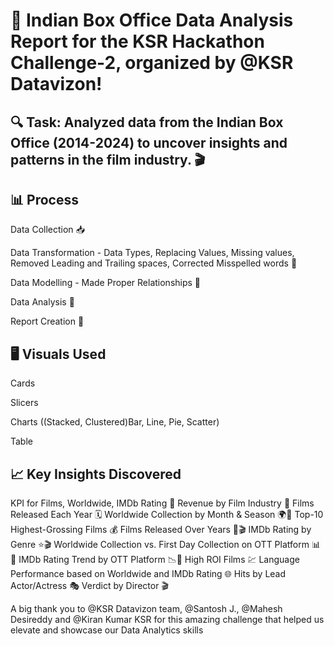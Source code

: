 # 🎉 Indian Box Office Data Analysis Report for the KSR Hackathon Challenge-2, organized by @KSR Datavizon! 

## 

## 🔍 Task: Analyzed data from the Indian Box Office (2014-2024) to uncover insights and patterns in the film industry. 🎬

## 📊 Process
Data Collection 📥

Data Transformation - Data Types, Replacing Values, Missing values, Removed Leading and Trailing spaces, Corrected Misspelled words 🔄

Data Modelling - Made Proper Relationships 🧠

Data Analysis 🔎

Report Creation 📑

## 🖥️ Visuals Used
Cards

Slicers

Charts ((Stacked, Clustered)Bar, Line, Pie, Scatter)

Table 

## 📈 Key Insights Discovered
KPI for Films, Worldwide, IMDb Rating 🎥
Revenue by Film Industry 💸
Films Released Each Year 🗓️
Worldwide Collection by Month & Season 🌍📅
Top-10 Highest-Grossing Films 💰
Films Released Over Years 📅🎬
IMDb Rating by Genre ⭐🎬
Worldwide Collection vs. First Day Collection on OTT Platform 📊📅
IMDb Rating Trend by OTT Platform 📉🎥
High ROI Films 💹
Language Performance based on Worldwide and IMDb Rating 🌐
Hits by Lead Actor/Actress 🎭
Verdict by Director 🎬

A big thank you to @KSR Datavizon team, @Santosh J., @Mahesh Desireddy and @Kiran Kumar KSR for this amazing challenge that helped us elevate and showcase our Data Analytics skills
